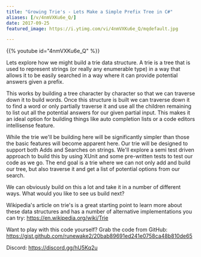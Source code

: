 ```yaml
---
title: "Growing Trie's - Lets Make a Simple Prefix Tree in C#"
aliases: [/v/4nmVXKu6e_Q/]
date: 2017-09-25
featured_image: https://i.ytimg.com/vi/4nmVXKu6e_Q/mqdefault.jpg

---
```


{{% youtube id="4nmVXKu6e_Q" %}}

Lets explore how we might build a trie data structure. A trie is a tree that is used to represent strings (or really any enumerable type) in a way that allows it to be easily searched in a way where it can provide potential answers given a prefix.

This works by building a tree character by character so that we can traverse down it to build words. Once this structure is built we can traverse down it to find a word or only partially traverse it and use all the children remaining to list out all the potential answers for our given partial input. This makes it an ideal option for building things like auto completion lists or a code editors intellisense feature.

While the trie we'll be building here will be significantly simpler than those the basic features will become apparent here. Our trie will be designed to support both Adds and Searches on strings. We'll explore a semi test driven approach to build this by using XUnit and some pre-written tests to test our code as we go. The end goal is a trie where we can not only add and build our tree, but also traverse it and get a list of potential options from our search.

We can obviously build on this a lot and take it in a number of different ways. What would you like to see us build next?

Wikipedia's article on trie's is a great starting point to learn more about these data structures and has a number of alternative implementations you can try: https://en.wikipedia.org/wiki/Trie

Want to play with this code yourself? Grab the code from GitHub: https://gist.github.com/runewake2/20bab89691ed241e0758ca48b810de65

Discord: https://discord.gg/hU5Kq2u